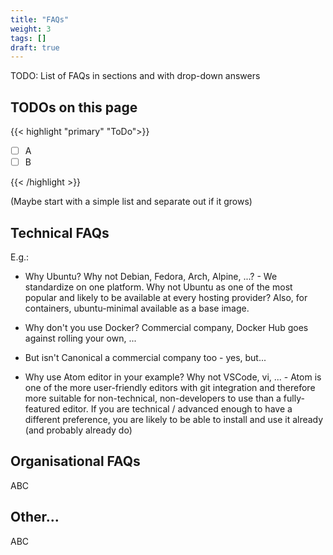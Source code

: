 ```yaml
---
title: "FAQs"
weight: 3
tags: []
draft: true
---
```


TODO: List of FAQs in sections and with drop-down answers

<!--more-->

## TODOs on this page

{{< highlight "primary" "ToDo">}}

- [ ] A
- [ ] B

{{< /highlight >}}

(Maybe start with a simple list and separate out if it grows)

## Technical FAQs

E.g.:

- Why Ubuntu? Why not Debian, Fedora, Arch, Alpine, ...? - We standardize on one platform. Why not Ubuntu as one of the most popular and likely to be available at every hosting provider? Also, for containers, ubuntu-minimal available as a base image.

- Why don't you use Docker? Commercial company, Docker Hub goes against rolling your own, ...

- But isn't Canonical a commercial company too - yes, but...

- Why use Atom editor in your example? Why not VSCode, vi, ... - Atom is one of the more user-friendly editors with git integration and therefore more suitable for non-technical, non-developers to use than a fully-featured editor. If you are technical / advanced enough to have a different preference, you are likely to be able to install and use it already (and probably already do)

## Organisational FAQs

ABC

## Other...

ABC
